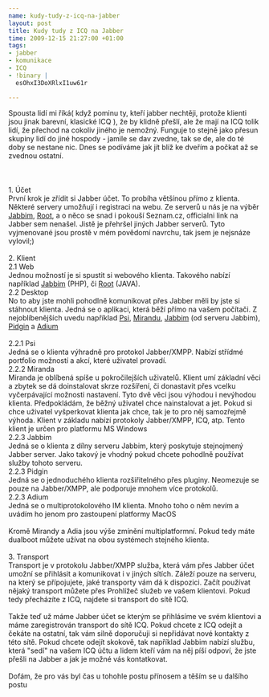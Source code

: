 ```yaml
--- 
name: kudy-tudy-z-icq-na-jabber
layout: post
title: Kudy tudy z ICQ na Jabber
time: 2009-12-15 21:27:00 +01:00
tags: 
- jabber
- komunikace
- ICQ
- !binary |
  esOhxI3DoXRlxI1uw61r

---
```

Spousta lidí mi říká( když pominu ty, kteří jabber nechtěji, protože klienti jsou jinak barevní, klasické ICQ ), že by klidně přešlí, ale že mají na ICQ tolik lidí, že přechod na cokoliv jiného je nemožný. Funguje to stejně jako přesun skupiny lidí do jiné hospody - jamile se dav zvedne, tak se de, ale do té doby se nestane nic. Dnes se podíváme jak jít blíž ke dveřím a počkat až se zvednou ostatní.<br/><br/><a name='more'></a><br/><br/>1. Účet<br/>První krok je zřídit si Jabber účet. To probíha většínou přímo z klienta. Některé servery umožňují i registraci na webu. Ze serverů u nás je na výběr <a title="Jabbim" href="http://www.jabbim.cz/" target="_blank">Jabbim</a>, <a href="http://www.root.cz/specialy/jabber/" target="_blank">Root</a>, a o něco se snad i pokouší Seznam.cz, officialni link na Jabber sem nenašel. Jistě je přehršel jiných Jabber serverů. Tyto vyjmenované jsou prostě v mém povědomí navrchu, tak jsem je nejsnáze vylovil;)<br/><br/>2. Klient<br/>2.1 Web<br/>Jednou možností je si spustit si webového klienta. Takového nabízí například <a title="Jabbim JWChat" href="http://www.jabbim.cz/jwchat/" target="_blank">Jabbim</a> (PHP), či <a title="Root Java Client" href="http://www.root.cz/bin/jabber-applet/jeti.html" target="_blank">Root</a> (JAVA).<br/>2.2 Desktop<br/>No to aby jste mohli pohodlně komunikovat přes Jabber měli by jste si stáhnout klienta. Jedná se o aplikaci, která běží přímo na vašem počítači. Z nejoblíbenějších uvedu například <a title="Odkaz na stránky klinta Psi" href="http://psi-im.org/" target="_blank">Psi</a>, <a href="http://www.miranda-im.org/" target="_blank">Mirandu</a>, <a href="http://www.jabber.cz/wiki/Jabbim_(klient)" target="_blank">Jabbim</a> (od serveru Jabbim), <a href="http://www.pidgin.im/" target="_blank">Pidgin</a> a <a href="http://adium.im/" target="_blank">Adium</a><br/><br/>2.2.1 Psi<br/>Jedná se o klienta výhradně pro protokol Jabber/XMPP. Nabízí střídmé portfolio možností a akcí, které uživatel provadí.<br/>2.2.2 Miranda<br/>Miranda je oblíbená spíše u pokročilejších uživatelů. Klient umí základní věci a zbytek se dá doinstalovat skrze rozšíření, či donastavit přes vcelku vyčerpávající možnosti nastavení. Tyto dvě věci jsou výhodou i nevýhodou klienta. Předpokládám, že běžný uživatel chce nainstalovat a jet. Pokud si chce uživatel vyšperkovat klienta jak chce, tak je to pro něj samozřejmě výhoda. Klient v základu nabízí protokoly Jabber/XMPP, ICQ, atp. Tento klient je určen pro platformu MS Windows<br/>2.2.3 Jabbim<br/>Jedná se o klienta z dílny serveru Jabbim, který poskytuje stejnojmený Jabber server. Jako takový je vhodný pokud chcete pohodlně používat služby tohoto serveru.<br/>2.2.3 Pidgin<br/>Jedná se o jednoduchého klienta rozšiřitelného přes pluginy. Neomezuje se pouze na Jabber/XMPP, ale podporuje mnohem více protokolů.<br/>2.2.3 Adium<br/>Jedná se o multiprotokolového IM klienta. Mnoho toho o něm nevím a uvádím ho jenom pro zastoupení platformy MacOS<br/><br/>Kromě Mirandy a Adia jsou výše zmínění multiplatformní. Pokud tedy máte dualboot můžete užívat na obou systémech stejného klienta.<br/><br/>3. Transport<br/>Transport je v protokolu Jabber/XMPP služba, která vám přes Jabber účet umožní se přihlásit a komunikovat i v jiných sítích. Záleží pouze na serveru, na který se přípojujete, jaké transporty vám dá k dispozici. Začít používat nějaký transport můžete přes Prohlížeč služeb ve vašem klientovi. Pokud tedy přecházíte z ICQ, najdete si transport do sítě ICQ.<br/><br/>Takže teď už máme Jabber účet se kterým se přihlásíme ve svém klientovi a máme zaregistrován transport do sítě ICQ. Pokud chcete z ICQ odejít a čekáte na ostatní, tak vám silně doporučuji si nepřidávat nové kontakty z této sítě. Pokud chcete odejít skokově, tak například Jabbim nabízí službu, která "sedí" na vašem ICQ účtu a lidem kteří vám na něj píší odpoví, že jste přešli na Jabber a jak je možné vás kontatkovat.<br/><br/>Dofám, že pro vás byl čas u tohohle postu přínosem a těším se u dalšího postu
